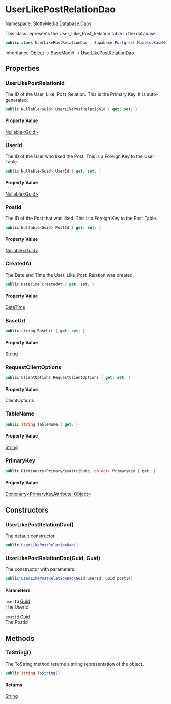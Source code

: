 # UserLikePostRelationDao

Namespace: SlottyMedia.Database.Daos

This class represents the User_Like_Post_Relation table in the database.

```csharp
public class UserLikePostRelationDao : Supabase.Postgrest.Models.BaseModel
```

Inheritance [Object](https://docs.microsoft.com/en-us/dotnet/api/system.object) → BaseModel → [UserLikePostRelationDao](./slottymedia.database.daos.userlikepostrelationdao.md)

## Properties

### **UserLikePostRelationId**

The ID of the User_Like_Post_Relation. This is the Primary Key. It is auto-generated.

```csharp
public Nullable<Guid> UserLikePostRelationId { get; set; }
```

#### Property Value

[Nullable&lt;Guid&gt;](https://docs.microsoft.com/en-us/dotnet/api/system.nullable-1)<br>

### **UserId**

The ID of the User who liked the Post. This is a Foreign Key to the User Table.

```csharp
public Nullable<Guid> UserId { get; set; }
```

#### Property Value

[Nullable&lt;Guid&gt;](https://docs.microsoft.com/en-us/dotnet/api/system.nullable-1)<br>

### **PostId**

The ID of the Post that was liked. This is a Foreign Key to the Post Table.

```csharp
public Nullable<Guid> PostId { get; set; }
```

#### Property Value

[Nullable&lt;Guid&gt;](https://docs.microsoft.com/en-us/dotnet/api/system.nullable-1)<br>

### **CreatedAt**

The Date and Time the User_Like_Post_Relation was created.

```csharp
public DateTime CreatedAt { get; set; }
```

#### Property Value

[DateTime](https://docs.microsoft.com/en-us/dotnet/api/system.datetime)<br>

### **BaseUrl**

```csharp
public string BaseUrl { get; set; }
```

#### Property Value

[String](https://docs.microsoft.com/en-us/dotnet/api/system.string)<br>

### **RequestClientOptions**

```csharp
public ClientOptions RequestClientOptions { get; set; }
```

#### Property Value

ClientOptions<br>

### **TableName**

```csharp
public string TableName { get; }
```

#### Property Value

[String](https://docs.microsoft.com/en-us/dotnet/api/system.string)<br>

### **PrimaryKey**

```csharp
public Dictionary<PrimaryKeyAttribute, object> PrimaryKey { get; }
```

#### Property Value

[Dictionary&lt;PrimaryKeyAttribute, Object&gt;](https://docs.microsoft.com/en-us/dotnet/api/system.collections.generic.dictionary-2)<br>

## Constructors

### **UserLikePostRelationDao()**

The default constructor.

```csharp
public UserLikePostRelationDao()
```

### **UserLikePostRelationDao(Guid, Guid)**

The constructor with parameters.

```csharp
public UserLikePostRelationDao(Guid userId, Guid postId)
```

#### Parameters

`userId` [Guid](https://docs.microsoft.com/en-us/dotnet/api/system.guid)<br>
The UserId

`postId` [Guid](https://docs.microsoft.com/en-us/dotnet/api/system.guid)<br>
The PostId

## Methods

### **ToString()**

The ToString method returns a string representation of the object.

```csharp
public string ToString()
```

#### Returns

[String](https://docs.microsoft.com/en-us/dotnet/api/system.string)<br>
